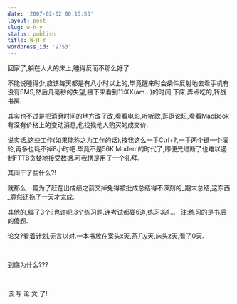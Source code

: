 ```yaml
---
date: '2007-02-02 00:15:53'
layout: post
slug: w-h-y
status: publish
title: W-H-Y
wordpress_id: '9753'
---
```


回家了,躺在大大的床上,睡得反而不那么好了.




不能说睡得少,应该每天都是有八小时以上的,毕竟醒来时会条件反射地去看手机有没有SMS,然后几毫秒的失望,接下来看到11:XX(am...)的时间,下床,弄点吃的,转战书房.




其实也不过是把消磨时间的地方改了改,看看电影,听听歌,逛逛论坛,看看MacBook有没有价格上的变动消息,也找找他人购买的成交价.




说实话,这些工作(如果能称之为工作的话),按我这么一手Ctrl+?,一手两个键一个滚轮,再多也耗不掉8小时吧.毕竟不是56K Modem的时代了,即便光缆断了也难以遏制FTTB贪婪地接受数据.可我愣是用了一个礼拜.




其间干了些什么?!




就那么一篇为了赶在出成绩之前交掉免得被批成总结得不深刻的_期末总结,这东西_竟然还拖了一天才完成.




其他的,编了3个?也许吧,3个练习题.连考试都要6道,练习3道...   注:练习的是书后的傻题.




论文?看着计划,无言以对.一本书放在案头x天,茶几y天,床头z天,看了0天.




 




到底为什么???




 




该 写 论 文 了!
